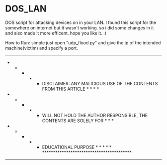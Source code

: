 # DOS_LAN
DOS script for attacking devices on in your LAN.
I found this script for the somewhere on internet but it wasn't working.
so i did some changes in it and also made it more efficent.
hope you like it. :)

How to Run:
simple just open "udp_flood.py" and give the ip of the intended machine(victim) and specify a port.
**********************************************************************************
 * * * * * DISCLAIMER: ANY MALICIOUS USE OF THE CONTENTS FROM THIS ARTICLE * * * * 
 * * * * * WILL NOT HOLD THE AUTHOR RESPONSIBLE, THE CONTENTS ARE SOLELY FOR * * *  
 * * * * * EDUCATIONAL PURPOSE * * * * * *****************************************
**********************************************************************************


